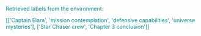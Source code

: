 
<span style='color: darkcyan;'>Retrieved labels from the environment:</span>

<span style='color: darkcyan;'>[[&#x27;Captain Elara&#x27;, &#x27;mission contemplation&#x27;, &#x27;defensive capabilities&#x27;, &#x27;universe mysteries&#x27;], [&#x27;Star Chaser crew&#x27;, &#x27;Chapter 3 conclusion&#x27;]]</span>
